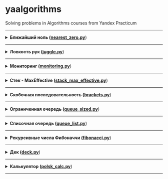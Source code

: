 # yaalgorithms
Solving problems in Algorithms courses from Yandex Practicum

---

<details>
<summary>
<b>Ближайший ноль (<a href="sprint_1/nearest_zero.py">nearest_zero.py</a></b>)
</summary>

#### Условие
Улица, на которой хочет жить Тимофей, имеет длину n, то есть состоит из n одинаковых идущих подряд участков. 
На каждом участке либо уже построен дом, либо участок пустой. 
Тимофей ищет место для строительства своего дома. 
Он очень общителен и не хочет жить далеко от других людей, живущих на этой улице.

Чтобы оптимально выбрать место для строительства, 
Тимофей хочет для каждого участка знать расстояние до ближайшего пустого участка. 
(Для пустого участка эта величина будет равна нулю –— расстояние до самого себя).

Ваша задача –— помочь Тимофею посчитать искомые расстояния. 
Для этого у вас есть карта улицы. 
Дома в городе Тимофея нумеровались в том порядке, в котором строились, 
поэтому их номера на карте никак не упорядочены. Пустые участки обозначены нулями.

#### Формат ввода
В первой строке дана длина улицы —– n (1 ≤ n ≤ 106). 
В следующей строке записаны n целых неотрицательных чисел — номера домов и обозначения пустых участков на карте (нули). 
Гарантируется, что в последовательности есть хотя бы один ноль. 
Номера домов (положительные числа) уникальны и не превосходят 10^9.

#### Формат вывода
Для каждого из участков выведите расстояние до ближайшего нуля. 
Числа выводите в одну строку, разделяя их пробелами.

#### Пример
<table><tbody>
  <tr>
    <td><b>Ввод</b></td>
    <td><b>Вывод</b></td>
  </tr>
  <tr>
    <td valign='top'>
5<br>
0 1 4 9 0<br>

</td>
  <td valign='top'>
0 1 2 1 0<br>
</td>
  </tr>
</tbody></table>

</details>

---

<details>
<summary>
<b>Ловкость рук (<a href="sprint_1/juggle.py">juggle.py</a></b>)
</summary>

#### Условие
Гоша и Тимофей нашли необычный тренажёр для скоростной печати и хотят освоить его. 
Тренажёр представляет собой поле из клавиш 4× 4, в котором на каждом раунде появляется конфигурация цифр и точек. 
На клавише написана либо точка, либо цифра от 1 до 9. 
В момент времени t игрок должен одновременно нажать на все клавиши, на которых написана цифра t. 
Гоша и Тимофей могут нажать в один момент времени на k клавиш каждый. 
Если в момент времени t были нажаты все нужные клавиши, то игроки получают 1 балл.

Найдите число баллов, которое смогут заработать Гоша и Тимофей, если будут нажимать на клавиши вдвоём.

#### Формат ввода
В первой строке дано целое число k (1 ≤ k ≤ 5).

В четырёх следующих строках задан вид тренажёра –— по 4 символа в каждой строке. 
Каждый символ —– либо точка, либо цифра от 1 до 9. 
Символы одной строки идут подряд и не разделены пробелами.

#### Формат вывода
Выведите единственное число –— максимальное количество баллов, которое смогут набрать Гоша и Тимофей.

#### Пример
<table><tbody>
  <tr>
    <td><b>Ввод</b></td>
    <td><b>Вывод</b></td>
  </tr>
  <tr>
    <td valign='top'>
3<br>
1231<br>
2..2<br>
2..2<br>
2..2<br>

</td>
  <td valign='top'>
2<br>
</td>
  </tr>
</tbody></table>

</details>

---

<details>
<summary>
<b>Мониторинг (<a href="sprint_2/monitoring.py">monitoring.py</a></b>)
</summary>

#### Условие
Алла получила задание, связанное с мониторингом работы различных серверов. 
Требуется понять, сколько времени обрабатываются определённые запросы на конкретных серверах. 
Эту информацию нужно хранить в матрице, где номер столбца соответствуют идентификатору запроса, 
а номер строки — идентификатору сервера. Алла перепутала строки и столбцы местами. 
С каждым бывает. Помогите ей исправить баг.

Есть матрица размера m × n. Нужно написать функцию, которая её транспонирует.

Транспонированная матрица получается из исходной заменой строк на столбцы.

#### Формат ввода
В первой строке задано число n — количество строк матрицы.
Во второй строке задано m — число столбцов, m и n не превосходят 1000. В следующих n строках задана матрица. 
Числа в ней не превосходят по модулю 1000.

#### Формат вывода
Напечатайте транспонированную матрицу в том же формате, который задан во входных данных. 
Каждая строка матрицы выводится на отдельной строке, элементы разделяются пробелами.

#### Пример
<table><tbody>
  <tr>
    <td><b>Ввод</b></td>
    <td><b>Вывод</b></td>
  </tr>
  <tr>
    <td valign='top'>
4<br>
3<br>
1 2 3<br>
0 2 6<br>
7 4 1<br>
2 7 0<br>

</td>
  <td valign='top'>
1 0 7 2<br>
2 2 4 7<br>
3 6 1 0<br>
</td>
  </tr>
</tbody></table>

</details>

---

<details>
<summary>
<b>Стек - MaxEffective (<a href="sprint_2/stack_max_effective.py">stack_max_effective.py</a></b>)
</summary>

#### Условие
Реализуйте класс `StackMaxEffective`, 
поддерживающий операцию определения максимума среди элементов в стеке. 
Сложность операции должна быть O(1). Для пустого стека операция должна возвращать `None`. 
При этом `push(x)` и `pop()` также должны выполняться за константное время.

#### Формат ввода
В первой строке записано одно число — количество команд, оно не превосходит 100000. 
Далее идут команды по одной в строке. Команды могут быть следующих видов:

* `push(x)` — добавить число x в стек;
* `pop()` — удалить число с вершины стека;
* `get_max()` — напечатать максимальное число в стеке;

Если стек пуст, при вызове команды get_max нужно напечатать «None», для команды pop — «error».

#### Формат вывода
Для каждой команды `get_max()` напечатайте результат её выполнения. 
Если стек пустой, для команды `get_max()` напечатайте «None». 
Если происходит удаление из пустого стека — напечатайте «error»

#### Пример
<table><tbody>
  <tr>
    <td><b>Ввод</b></td>
    <td><b>Вывод</b></td>
  </tr>
  <tr>
    <td valign="top">
10<br>
pop<br>
pop<br>
push 4<br>
push -5<br>
push 7<br>
pop<br>
pop<br>
get_max<br>
pop<br>
get_max<br>
</td>
    <td valign="top">
error<br>
error<br>
4<br>
None<br>
</td>
  </tr>
</tbody></table>

</details>

---

<details>
<summary>
<b>Скобочная последовательность (<a href="sprint_2/brackets.py">brackets.py</a></b>)
</summary>

#### Условие
Вот какую задачу Тимофей предложил на собеседовании одному из кандидатов. Если вы с ней ещё не сталкивались, то наверняка столкнётесь –— она довольно популярная.

Дана скобочная последовательность. Нужно определить, правильная ли она.

Будем придерживаться такого определения:

* пустая строка —– правильная скобочная последовательность;
* правильная скобочная последовательность, взятая в скобки одного типа, –— правильная скобочная последовательность;
* правильная скобочная последовательность с приписанной слева или справа правильной скобочной последовательностью —– тоже правильная.

На вход подаётся последовательность из скобок трёх видов: [], (), {}.
Напишите функцию `is_correct_bracket_seq`, которая принимает на вход скобочную последовательность и возвращает `True`, 
если последовательность правильная, а иначе `False`.

#### Формат ввода
На вход подаётся одна строка, содержащая скобочную последовательность. Скобки записаны подряд, без пробелов.

#### Формат вывода
Выведите «True» или «False».

#### Пример
<table><tbody>
  <tr>
    <td><b>Ввод</b></td>
    <td><b>Вывод</b></td>
  </tr>
  <tr>
    <td valign="top">
{[()]}
</td>
    <td valign="top">
True
</td>
  </tr>
<tr>
    <td valign="top">
{}
</td>
    <td valign="top">
True
</td>
  </tr>
</tbody></table>

</details>

---

<details>
<summary>
<b>Ограниченная очередь (<a href="sprint_2/queue_sized.py">queue_sized.py</a></b>)
</summary>

#### Условие
Астрологи объявили день очередей ограниченного размера. 
Тимофею нужно написать класс `MyQueueSized`, который принимает параметр `max_size`, 
означающий максимально допустимое количество элементов в очереди.

Помогите ему —– реализуйте программу, которая будет эмулировать работу такой очереди.
Функции, которые надо поддержать, описаны в формате ввода.

#### Формат ввода
В первой строке записано одно число — количество команд, оно не превосходит 5000.
Во второй строке задан максимально допустимый размер очереди, он не превосходит 5000.
Далее идут команды по одной на строке. Команды могут быть следующих видов:

* `push(x)` — добавить число x в очередь;
* `pop()` — удалить число из очереди и вывести на печать;
* `peek()` — напечатать первое число в очереди;
* `size()` — вернуть размер очереди;
При превышении допустимого размера очереди нужно вывести «error». 
При вызове операций `pop()` или `peek()` для пустой очереди нужно вывести «None».

#### Формат вывода
Напечатайте результаты выполнения нужных команд, по одному на строке.

#### Пример
<table><tbody>
  <tr>
    <td><b>Ввод</b></td>
    <td><b>Вывод</b></td>
  </tr>
  <tr>
    <td valign="top">
8<br>
2<br>
peek<br>
push 5<br>
push 2<br>
peek<br>
size<br>
size<br>
push 1<br>
size<br>

</td>
    <td valign="top">
None<br>
5<br>
2<br>
2<br>
error<br>
2<br>

</td>
  </tr>
</tbody></table>

</details>

---

<details>
<summary>
<b>Списочная очередь (<a href="sprint_2/queue_list.py">queue_list.py</a></b>)
</summary>

#### Условие
Любимый вариант очереди Тимофея — очередь, написанная с использованием связного списка. 
Помогите ему с реализацией. Очередь должна поддерживать выполнение трёх команд:

* `get()` — вывести элемент, находящийся в голове очереди, и удалить его. Если очередь пуста, то вывести «error».
* `put(x)` — добавить число x в очередь
* `size()` — вывести текущий размер очереди

#### Формат ввода
В первой строке записано количество команд n — целое число, не превосходящее 1000. 
В каждой из следующих n строк записаны команды по одной строке.

#### Формат вывода
Выведите ответ на каждый запрос по одному в строке.

#### Пример
<table><tbody>
  <tr>
    <td><b>Ввод</b></td>
    <td><b>Вывод</b></td>
  </tr>
  <tr>
    <td valign="top">
10<br>
put -34<br>
put -23<br>
get<br>
size<br>
get<br>
size<br>
get<br>
get<br>
put 80<br>
size<br>

</td>
    <td valign="top">
-34<br>
1<br>
-23<br>
0<br>
error<br>
error<br>
1<br>

</td>
  </tr>
</tbody></table>

</details>

---

<details>
<summary>
<b>Рекурсивные числа Фибоначчи (<a href="sprint_2/fibonacci.py">fibonacci.py</a></b>)
</summary>

#### Условие
У Тимофея было n стажёров. 
Каждый стажёр хотел быть лучше своих предшественников, 
поэтому стажёр делал столько коммитов, 
сколько делали два предыдущих стажёра в сумме. 
Два первых стажёра были менее инициативными —– они сделали по одному коммиту.

Определите, сколько кода напишет следующий стажёр.
Решение должно быть реализовано рекурсивно.

#### Формат ввода
На вход подаётся n — целое число в диапазоне от 0 до 32.

#### Формат вывода
Нужно вывести, сколько кода напишет следующий стажёр.

#### Пример
<table><tbody>
  <tr>
    <td><b>Ввод</b></td>
    <td><b>Вывод</b></td>
  </tr>
  <tr>
    <td valign="top">
3
</td>
    <td valign="top">
3
</td>
  </tr>
  <tr>
    <td valign="top">
0
</td>
    <td valign="top">
1
</td>
  </tr>
  <tr>
    <td valign="top">
1
</td>
    <td valign="top">
1
</td>
  </tr>
</tbody></table>

</details>

---

<details>
<summary>
<b>Дек (<a href="sprint_2/deck.py">deck.py</a></b>)
</summary>

#### Условие

Гоша реализовал структуру данных Дек, максимальный размер которого определяется заданным числом. 
Методы `push_back(x)`, `push_front(x)`, `pop_back()`, `pop_front()` работали корректно. 
Но, если в деке было много элементов, программа работала очень долго. 
Дело в том, что не все операции выполнялись за O(1). 
Помогите Гоше! Напишите эффективную реализацию.

**Внимание: при реализации нельзя использовать связный список.**

#### Формат ввода
В первой строке записано количество команд n — целое число, не превосходящее 100000. Во второй строке записано число m — максимальный размер дека. Он не превосходит 50000. В следующих n строках записана одна из команд:

* `push_back(value)` – добавить элемент в конец дека. Если в деке уже находится максимальное число элементов, вывести «error».
* `push_front(value)` – добавить элемент в начало дека. Если в деке уже находится максимальное число элементов, вывести «error».
* `pop_front()` – вывести первый элемент дека и удалить его. Если дек был пуст, то вывести «error».
* `pop_back()` – вывести последний элемент дека и удалить его. Если дек был пуст, то вывести «error».
`value` — целое число, по модулю не превосходящее 1000.

#### Формат вывода
Выведите результат выполнения каждой команды на отдельной строке. 
Для успешных запросов `push_back(x)` и `push_front(x)` ничего выводить не надо.

#### Пример
<table><tbody>
  <tr>
    <td><b>Ввод</b></td>
    <td><b>Вывод</b></td>
  </tr>
  <tr>
    <td valign="top">
4<br>
4<br>
push_front 861<br>
push_front -819<br>
pop_back<br>
pop_back<br>

</td>
    <td valign="top">
861<br>
-819<br>

</td>
  </tr>
</tbody></table>

</details>

---

<details>
<summary>
<b>Калькулятор (<a href="sprint_2/polsk_calc.py">polsk_calc.py</a></b>)
</summary>

#### Условие
Задание связано с обратной польской нотацией. 
Она используется для парсинга арифметических выражений. 
Еще её иногда называют постфиксной нотацией.

В постфиксной нотации операнды расположены перед знаками операций.

**Пример:**

10 2 4 * 

означает 10 - 2 * 4 и равно 2

Разберём последний пример подробнее:

Знак * стоит сразу после чисел 2 и 4, значит к ним нужно применить операцию, которую этот знак обозначает, то есть перемножить эти два числа. В результате получим 8.

После этого выражение приобретёт вид:

10 8 -

Операцию «минус» нужно применить к двум идущим перед ней числам, то есть 10 и 8. В итоге получаем 2.

Рассмотрим алгоритм более подробно. Для его реализации будем использовать стек.

Для вычисления значения выражения, записанного в обратной польской нотации, 
нужно считывать выражение слева направо и придерживаться следующих шагов:

1. Обработка входного символа:
Если на вход подан операнд, он помещается на вершину стека.
Если на вход подан знак операции, то эта операция выполняется над требуемым количеством значений, взятых из стека в порядке добавления. Результат выполненной операции помещается на вершину стека.
2. Если входной набор символов обработан не полностью, перейти к шагу 1.
3. После полной обработки входного набора символов результат вычисления выражения находится в вершине стека. Если в стеке осталось несколько чисел, то надо вывести только верхний элемент.

**Замечание про отрицательные числа и деление:** 
в этой задаче под делением понимается математическое целочисленное деление. 
Это значит, что округление всегда происходит вниз. 
А именно: если a / b = c, то b ⋅ c — это наибольшее число, 
которое не превосходит a и одновременно делится без остатка на b.

Например, -1 / 3 = -1. Будьте осторожны: в C++, Java и Go, например, деление чисел работает иначе.

В текущей задаче гарантируется, что деления на отрицательное число нет.

#### Формат ввода
В единственной строке дано выражение, записанное в обратной польской нотации. Числа и арифметические операции записаны через пробел.

На вход могут подаваться операции: +, -, *, / и числа, по модулю не превосходящие 10000.

Гарантируется, что значение промежуточных выражений в тестовых данных по модулю не больше 50000.

#### Формат вывода
Выведите единственное число — значение выражения.

#### Пример
<table><tbody>
  <tr>
    <td><b>Ввод</b></td>
    <td><b>Вывод</b></td>
  </tr>
  <tr>
    <td valign="top">
2 1 + 3 *

</td>
    <td valign="top">
9

</td>
  </tr>
</tbody></table>

</details>

---